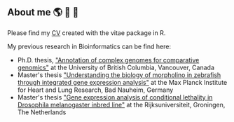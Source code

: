 ## About me :earth_americas: :herb: :evergreen_tree:

Please find my [CV](https://github.com/KristinaGagalova/my_CV/blob/main/My_cv.pdf) created with the vitae package in R.    

My previous research in Bioinformatics can be find here:   
* Ph.D. thesis, ["Annotation of complex genomes for comparative genomics"](https://open.library.ubc.ca/soa/cIRcle/collections/ubctheses/24/items/1.0412903) at the University of British Columbia, Vancouver, Canada
* Master's thesis ["Understanding the biology of morpholino in zebrafish through integrated gene expression analysis"](https://github.com/KristinaGagalova/my_CV/blob/main/Thesis/Masters_MaxPlanck/MajorThesis_morpholinoMaxPlanck.pdf) at the Max Planck Institute for Heart and Lung Research, Bad Nauheim, Germany
* Master's thesis ["Gene expression analysis of conditional lethality in Drosophila melanogaster inbred line"](https://github.com/KristinaGagalova/my_CV/blob/main/Thesis/Masters_ReijkGroningen/Gene_expression_analysis_of_conditional_lethality_in_Dmelanogaster_inbred_lines.pdf) at the Rijksuniversiteit, Groningen, The Netherlands
